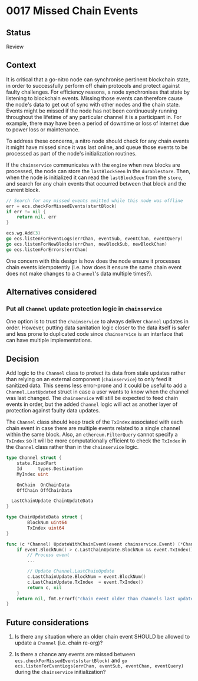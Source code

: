 # 0017 Missed Chain Events

## Status

Review

## Context


It is critical that a go-nitro node can synchronise pertinent blockchain state, in order to successfully perform off chain protocols and protect against faulty challenges. For efficiency reasons, a node synchronises that state by listening to blockchain events. Missing those events can therefore cause the node's data to get out of sync with other nodes and the chain state. Events might be missed if the node has not been continuously running throughout the lifetime of any particular channel it is a participant in. For example, there may have been a period of downtime or loss of internet due to power loss or maintenance.

To address these concerns, a nitro node should check for any chain events it might have missed since it was last online, and queue those events to be processed as part of the node's initialization routines.

If the `chainservice` communicates with the `engine` when new blocks are processed, the node can store the `lastBlockSeen` in the `durablestore`. Then, when the node is initialized it can read the `lastBlockSeen` from the `store`, and search for any chain events that occurred between that block and the current block.

```go
// Search for any missed events emitted while this node was offline
err = ecs.checkForMissedEvents(startBlock)
if err != nil {
	return nil, err
}

ecs.wg.Add(3)
go ecs.listenForEventLogs(errChan, eventSub, eventChan, eventQuery)
go ecs.listenForNewBlocks(errChan, newBlockSub, newBlockChan)
go ecs.listenForErrors(errChan)
```

One concern with this design is how does the node ensure it processes chain events idempotently (i.e. how does it ensure the same chain event does not make changes to a `Channel`'s data multiple times?).

## Alternatives considered

### Put all `Channel` update protection logic in `chainservice`

One option is to trust the `chainservice` to always deliver `Channel` updates in order. However, putting data sanitation logic closer to the data itself is safer and less prone to duplicated code since `chainservice` is an interface that can have multiple implementations.

## Decision

Add logic to the `Channel` class to protect its data from stale updates rather than relying on an external component (`chainservice`) to only feed it sanitized data. This seems less error-prone and it could be useful to add a `Channel.LastUpdated` struct in case a user wants to know when the channel was last changed. The `chainservice` will still be expected to feed chain events in order, but the added `Channel` logic will act as another layer of protection against faulty data updates.

The `Channel` class should keep track of the `TxIndex` associated with each chain event in case there are multiple events related to a single channel within the same block. Also, an `ethereum.FilterQuery` cannot specify a `TxIndex` so it will be more computationally efficient to check the `TxIndex` in the `Channel` class rather than in the `chainservice` logic.

```go
type Channel struct {
	state.FixedPart
	Id      types.Destination
	MyIndex uint

	OnChain  OnChainData
	OffChain OffChainData

  LastChainUpdate ChainUpdateData
}

type ChainUpdateData struct {
        BlockNum uint64
        TxIndex uint64
}

func (c *Channel) UpdateWithChainEvent(event chainservice.Event) (*Channel, error) {
	if event.BlockNum() > c.LastChainUpdate.BlockNum && event.TxIndex() > c.LastChainUpdate.TxIndex {
		// Process event
		...

		// Update Channel.LastChainUpdate
		c.LastChainUpdate.BlockNum = event.BlockNum()
		c.LastChainUpdate.TxIndex  = event.TxIndex()
		return c, nil
	}
	return nil, fmt.Errorf("chain event older than channels last update")
}
```

## Future considerations

1. Is there any situation where an older chain event SHOULD be allowed to update a `Channel` (i.e. chain re-org)?

2. Is there a chance any events are missed between `ecs.checkForMissedEvents(startBlock)` and `go ecs.listenForEventLogs(errChan, eventSub, eventChan, eventQuery)` during the `chainservice` initialization?

